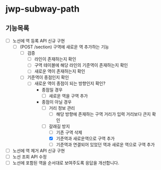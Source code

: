 # jwp-subway-path

## 기능목록

- [ ] 노선에 역 등록 API 신규 구현
  - [ ] (POST /section) 구역에 새로운 역 추가하는 기능
    - [ ] 검증
      - [ ] 라인이 존재하는지 확인
      - [ ] 구역 테이블에 해당 라인의 기준역이 존재하는지 확인
      - [ ] 새로운 역이 존재하는지 확인
    - [ ] 기준역이 종점인지 확인
      - [ ] 새로운 역이 종점이 되는 방향인지 확인?
        - 종점일 경우
          - [ ] 새로운 역을 구역 추가
        - 종점이 아닐 경우
          - [ ] 거리 정보 관리
            - [ ] 해당 방향에 존재하는 구역 거리가 입력 거리보다 큰지 확인
          - [ ] 갈래길 방지
            - [ ] 기존 구역 삭제
            - [x] 기준역과 새로운역으로 구역 추가
            - [ ] 기준역과 연결되어 있었던 역과 새로운 역으로 구역 추가
- [ ] 노선에 역 제거 API 신규 구현
- [ ] 노선 조회 API 수정
- [ ] 노선에 포함된 역을 순서대로 보여주도록 응답을 개선합니다.